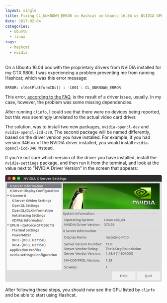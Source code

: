 ```yaml
---
layout: single
title: Fixing CL_UNKNOWN_ERROR in Hashcat on Ubuntu 16.04 w/ NVIDIA GPU
date: 2017-02-04
categories:
  - ubuntu
  - linux
tags:
  - hashcat
  - nvidia
---
```

On a Ubuntu 16.04 box with the proprietary drivers from NVIDIA installed for my GTX 980ti, I was experiencing a problem preventing me from running Hashcat; which was this error message:

```
ERROR: clGetPlatformIDs() : -1001 : CL_UNKNOWN_ERROR
```

This error, [according to the FAQ](https://hashcat.net/wiki/doku.php?id=frequently_asked_questions#what_does_the_clgetplatformids_-1001_error_mean), is the result of a driver issue, usually. In my case, however, the problem was some missing dependencies.

After running `clinfo`, I could see that there were no devices being reported, but this was seemingly unrelated to the actual video card driver.

The solution, was to install two new packages, `nvidia-opencl-dev` and `nvidia-opencl-icd-370`. The second package will be named differently, based on the driver version you have installed. For example, if you had version 346.xx of the NVIDIA driver installed, you would install `nvidia-opencl-icd-346` instead.

If you're not sure which version of the driver you have installed, install the `nvidia-settings` package, and then run it from the terminal, and look at the value next to "NVIDIA Driver Version" in the screen that appears:

![](/assets/images/fixing_cl_unknown_error_in_hashcat_on_ubuntu_16_04_with_nvidia_gpu/Screenshot-from-2017-02-04-00-33-18.png)

After following these steps, you should now see the GPU listed by `clinfo` and be able to start using Hashcat.

